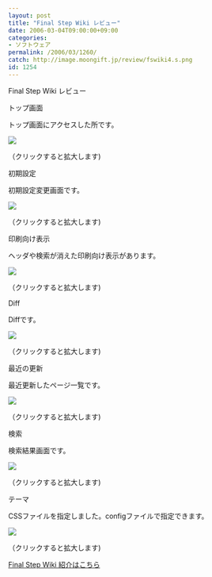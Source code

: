 ```yaml
---
layout: post
title: "Final Step Wiki レビュー"
date: 2006-03-04T09:00:00+09:00
categories:
- ソフトウェア
permalink: /2006/03/1260/
catch: http://image.moongift.jp/review/fswiki4.s.png
id: 1254
---
```

Final Step Wiki レビュー  
<!--more-->

トップ画面

  

トップ画面にアクセスした所です。

  

[![](http://image.moongift.jp/review/fswiki1.s.png)](http://image.moongift.jp/review/fswiki1.png)  
  
（クリックすると拡大します)

  

初期設定

  

初期設定変更画面です。

  

[![](http://image.moongift.jp/review/fswiki2.s.png)](http://image.moongift.jp/review/fswiki2.png)  
  
（クリックすると拡大します)

  

印刷向け表示

  

ヘッダや検索が消えた印刷向け表示があります。

  

[![](http://image.moongift.jp/review/fswiki3.s.png)](http://image.moongift.jp/review/fswiki3.png)  
  
（クリックすると拡大します)

  

Diff

  

Diffです。

  

[![](http://image.moongift.jp/review/fswiki4.s.png)](http://image.moongift.jp/review/fswiki4.png)  
  
（クリックすると拡大します)

  

最近の更新

  

最近更新したページ一覧です。

  

[![](http://image.moongift.jp/review/fswiki5.s.png)](http://image.moongift.jp/review/fswiki5.png)  
  
（クリックすると拡大します)

  

検索

  

検索結果画面です。

  

[![](http://image.moongift.jp/review/fswiki6.s.png)](http://image.moongift.jp/review/fswiki6.png)  
  
（クリックすると拡大します)

  

テーマ

  

CSSファイルを指定しました。configファイルで指定できます。

  

[![](http://image.moongift.jp/review/fswiki7.s.png)](http://image.moongift.jp/review/fswiki7.png)  
  
（クリックすると拡大します)

  

[Final Step Wiki 紹介はこちら](http://oss.moongift.jp/intro/i-1252.html)

